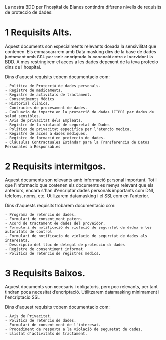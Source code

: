 La nostra BDD per l'hospital de Blanes contindra  diferens nivells de requisits de proteccio de dades:

# 1 Requisits Alts.

Aquest documents son especialments relevants donada la sensivilitat que contenen. Els enmascararem amb Data masking dins de la base de dades juntament amb SSL per tenir encriptada la conecció entre el servidor i la BDD. A mes restringirem el acces a les dades depenent de la teva profecio dins de l'hospital.

Dins d'aquest requisits trobem documentacio com:

    - Politica de Protecció de dades personals.
    - Registre de medicaments.
    - Registre de activitats de tractament.
    - Consentiments Médics.
    - Historial clinics.
    - Contractes de procesament de dades.
    - Evaluacio de impacte en la protecció de dades (EIPD) per dades de salud sensibles.
    - Avis de privacitat dels Empleats.
    - Registre de la violació de seguretat de Dades
    - Politica de privacitat especifica per l'atencio medica.
    - Registre de acces a dades médiques.
    - Registre de formació en proteccio de dades.
    - Cláusulas Contractuales Estándar para la Transferencia de Datos Personales a Responsables

# 2 Requisits intermitgos.

Aquest documents son relevants amb informació personal important. Tot i que l'informacio que contenen els documents es menys relevant que els anteriors, encara s'han d'encriptar dades personals importants com DNI, telefons, noms, etc. Utilitzarem datamasking i el SSL com en l'anterior.

Dins d'aquests requisits trobarem documentacio com:

    - Programa de retencio de dades.
    - Formulari de consentiment patern.
    - Acord de tractament de dades del proveidor.
    - Formulari de notificació de violació de seguretat de dades a les autoritats de control
    - Formulari de notificacio de violacio de seguretat de dades als interesats.
    - Descripcio del lloc de delegat de proteccio de dades
    - Registre de consentiment informat
    - Politica de retencio de registres medics.

# 3 Requisits Baixos.

Aquest documents son necesaris i obligatoris, pero poc relevants, per tant tindran poca necesitat d'encriptació. Utilitzarem datamasking minimament i l'encriptacio SSL

Dins d'aquest requisits trobem documentacio com:

    - Avis de Privacitat.
    - Politica de retencio de dades.
    - Formulari de consentiment de l'interesat.
    - Procediment de resposta a la violació de seguretat de dades.
    - Llistat d'activitats de tractament.

